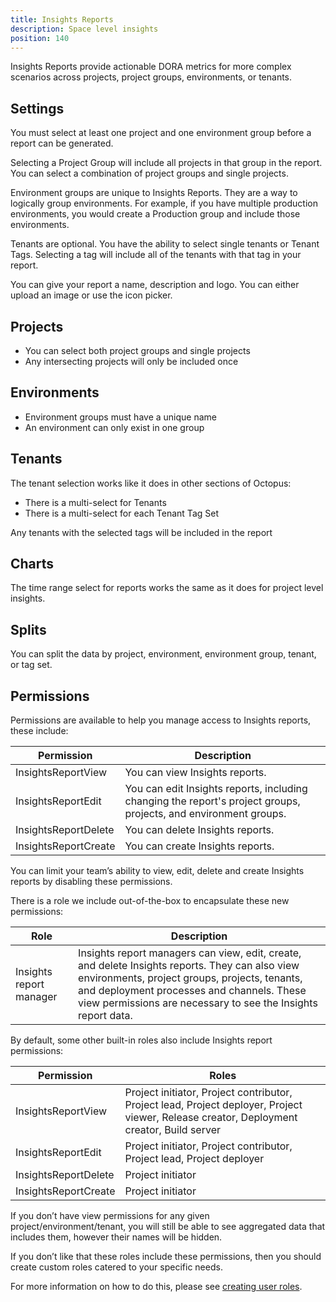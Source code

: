```yaml
---
title: Insights Reports
description: Space level insights
position: 140
---
```


Insights Reports provide actionable DORA metrics for more complex scenarios across projects, project groups, environments, or tenants.

## Settings

You must select at least one project and one environment group before a report can be generated.

Selecting a Project Group will include all projects in that group in the report. You can select a combination of project groups and single projects.

Environment groups are unique to Insights Reports. They are a way to logically group environments. For example, if you have multiple production environments, you would create a Production group and include those environments.

Tenants are optional. You have the ability to select single tenants or Tenant Tags. Selecting a tag will include all of the tenants with that tag in your report.

You can give your report a name, description and logo. You can either upload an image or use the icon picker.

## Projects

- You can select both project groups and single projects
- Any intersecting projects will only be included once

## Environments
- Environment groups must have a unique name
- An environment can only exist in one group

## Tenants
The tenant selection works like it does in other sections of Octopus:

- There is a multi-select for Tenants
- There is a multi-select for each Tenant Tag Set

Any tenants with the selected tags will be included in the report

## Charts

The time range select for reports works the same as it does for project level insights.

## Splits

You can split the data by project, environment, environment group, tenant, or tag set.

## Permissions

Permissions are available to help you manage access to Insights reports, these include:

| Permission           | Description            |
| -------------------- | ---------------------- |
| InsightsReportView   | You can view Insights reports. |
| InsightsReportEdit   | You can edit Insights reports, including changing the report's project groups, projects, and environment groups. |
| InsightsReportDelete | You can delete Insights reports. |
| InsightsReportCreate | You can create Insights reports. |

You can limit your team’s ability to view, edit, delete and create Insights reports by disabling these permissions.

There is a role we include out-of-the-box to encapsulate these new permissions:

| Role                    | Description            |
| ----------------------- | ---------------------- |
| Insights report manager | Insights report managers can view, edit, create, and delete Insights reports.  They can also view environments, project groups, projects, tenants, and deployment processes and channels. These view permissions are necessary to see the Insights report data. |

By default, some other built-in roles also include Insights report permissions:

| Permission           | Roles            |
| -------------------- | ---------------------- |
| InsightsReportView   | Project initiator, Project contributor, Project lead, Project deployer, Project viewer, Release creator, Deployment creator, Build server |
| InsightsReportEdit   | Project initiator, Project contributor, Project lead, Project deployer |
| InsightsReportDelete | Project initiator |
| InsightsReportCreate | Project initiator |

If you don’t have view permissions for any given project/environment/tenant, you will still be able to see aggregated data that includes them, however their names will be hidden.

If you don’t like that these roles include these permissions, then you should create custom roles catered to your specific needs.

For more information on how to do this, please see [creating user roles](https://octopus.com/docs/security/users-and-teams/user-roles#UserRoles-CreatingUserRoles).